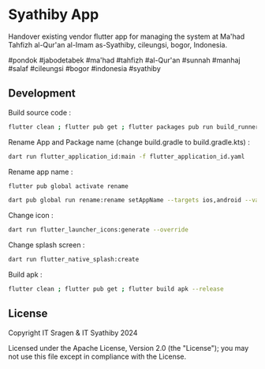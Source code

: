# Syathiby App

Handover existing vendor flutter app for managing the system at Ma'had Tahfizh al-Qur'an al-Imam as-Syathiby, cileungsi, bogor, Indonesia.

#pondok #jabodetabek #ma'had #tahfizh #al-Qur'an #sunnah #manhaj #salaf #cileungsi #bogor #indonesia #syathiby

## Development

Build source code :

```sh
flutter clean ; flutter pub get ; flutter packages pub run build_runner build
```

Rename App and Package name (change build.gradle to build.gradle.kts) :

```sh
dart run flutter_application_id:main -f flutter_application_id.yaml
```

Rename app name :

```sh
flutter pub global activate rename

dart pub global run rename:rename setAppName --targets ios,android --value "Syathiby"
```

Change icon :

```sh
dart run flutter_launcher_icons:generate --override
```

Change splash screen :

```sh
dart run flutter_native_splash:create
```

Build apk :

```sh
flutter clean ; flutter pub get ; flutter build apk --release
```

## License

Copyright IT Sragen & IT Syathiby 2024

Licensed under the Apache License, Version 2.0 (the "License");
you may not use this file except in compliance with the License.
